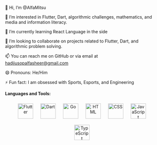 👋 Hi, I’m @AlfaMitsu

👀 I’m interested in Flutter, Dart, algorithmic challenges, mathematics, and media and information literacy.

🌱 I’m currently learning React Language in the side

💞️ I’m looking to collaborate on projects related to Flutter, Dart, and algorithmic problem solving.

📫 You can reach me on GitHub or via email at hadjiusopalfasheer@gmail.com

😄 Pronouns: He/Him

⚡ Fun fact: I am obsessed with Sports, Esports, and Engineering

**Languages and Tools:**

<p align="center">
  <img src="[https://upload.wikimedia.org/wikipedia/commons/1/17/Google-flutter-logo.png](https://logowik.com/content/uploads/images/flutter5786.jpg)" alt="Flutter" width="50" height="50" style="margin: 10px;"/>
  <img src="https://upload.wikimedia.org/wikipedia/commons/7/7e/Dart-logo.png" alt="Dart" width="50" height="50" style="margin: 10px;"/>
  <img src="https://upload.wikimedia.org/wikipedia/commons/0/05/Go_Logo_Blue.svg" alt="Go" width="50" height="50" style="margin: 10px;"/>
  <img src="https://upload.wikimedia.org/wikipedia/commons/6/61/HTML5_logo_and_wordmark.svg" alt="HTML" width="50" height="50" style="margin: 10px;"/>
  <img src="https://upload.wikimedia.org/wikipedia/commons/d/d5/CSS3_logo_and_wordmark.svg" alt="CSS" width="50" height="50" style="margin: 10px;"/>
  <img src="https://upload.wikimedia.org/wikipedia/commons/6/6a/JavaScript-logo.png" alt="JavaScript" width="50" height="50" style="margin: 10px;"/>
  <img src="https://upload.wikimedia.org/wikipedia/commons/f/f5/Typescript.svg" alt="TypeScript" width="50" height="50" style="margin: 10px;"/>
</p>
